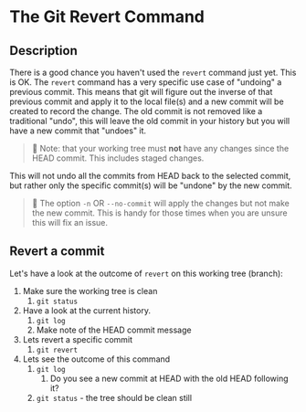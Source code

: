 # The Git Revert Command

## Description

There is a good chance you haven't used the `revert` command just yet. This is
OK. The `revert` command has a very specific use case of "undoing" a previous
commit. This means that git will figure out the inverse of that previous commit
and apply it to the local file(s) and a new commit will be created to record
the change. The old commit is not removed like a traditional "undo", this will
leave the old commit in your history but you will have a new commit that
"undoes" it.

> 🔴 Note: that your working tree must **not** have any changes since the HEAD
> commit. This includes staged changes.

This will not undo all the commits from HEAD back to the selected
commit, but rather only the specific commit(s) will be "undone" by the new
commit.

> 🔵 The option `-n` OR `--no-commit` will apply the changes but not make the
> new commit. This is handy for those times when you are unsure this will fix
> an issue.

## Revert a commit

Let's have a look at the outcome of `revert` on this working tree (branch):

1. Make sure the working tree is clean
   1. `git status`
2. Have a look at the current history.
   1. `git log`
   2. Make note of the HEAD commit message
3. Lets revert a specific commit
   1. `git revert`
4. Lets see the outcome of this command
   1. `git log`
      1. Do you see a new commit at HEAD with the old HEAD following it?
   2. `git status` - the tree should be clean still
